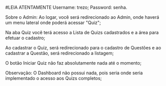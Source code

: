 #LEIA ATENTAMENTE
Username: trezo;
Password: senha.

Sobre o Admin:
Ao logar, você será redirecionado ao Admin, onde haverá um menu lateral onde poderá acessar "Quiz"; 

Na aba Quiz você terá acesso a Lista de Quizs cadastrados e a área para efetuar o cadastro;

Ao cadastrar o Quiz, será redirecionado para o cadastro de Questões e ao cadastrar a Questão, será redirecionado a listagem;

O botão Iniciar Quiz não faz absolutamente nada até o momento;

Observação: O Dashboard não possui nada, pois seria onde seria implementado o acesso aos Quizs completos;
